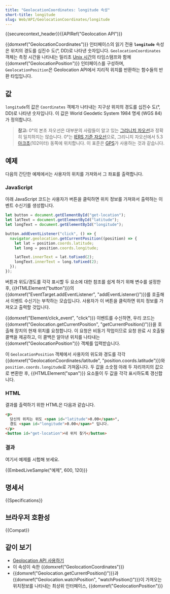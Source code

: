 ```yaml
---
title: "GeolocationCoordinates: longitude 속성"
short-title: longitude
slug: Web/API/GeolocationCoordinates/longitude
---
```


{{securecontext_header}}{{APIRef("Geolocation API")}}

{{domxref("GeolocationCoordinates")}} 인터페이스의 읽기 전용 **`longitude`** 속성은 위치의 경도를 십진수 도(°, DD)로 나타낸 숫자입니다. `GeolocationCoordinates` 객체는 측정 시간을 나타내는 밀리초 [Unix 시간](/ko/docs/Glossary/Unix_time)의 타임스탬프와 함께 {{domxref("GeolocationPosition")}} 인터페이스를 구성하며, `GeolocationPosition`은 Geolocation API에서 지리적 위치를 반환하는 함수들의 반환 타입입니다.

## 값

`longitude`의 값은 `Coordinates` 객체가 나타내는 지구상 위치의 경도를 십진수 도(°, DD)로 나타낸 숫자입니다. 이 값은 World Geodetic System 1984 명세 (WGS 84)가 정의합니다.

> **참고:** 0°의 본초 자오선은 대부분의 사람들이 알고 있는 [그리니치 자오선](https://ko.wikipedia.org/wiki/그리니치_자오선)과 정확히 일치하지는 않습니다. 0°는 [IERS 기준 자오선](https://en.wikipedia.org/wiki/IERS_Reference_Meridian)으로, 그리니치 자오선에서 5.3 [아크초](https://en.wikipedia.org/wiki/Arcseconds)(102미터) 동쪽에 위치합니다. 이 표준은 [GPS](https://ko.wikipedia.org/wiki/GPS)가 사용하는 것과 같습니다.

## 예제

다음의 간단한 예제에서는 사용자의 위치를 가져와서 그 좌표를 출력합니다.

### JavaScript

아래 JavaScript 코드는 사용자가 버튼을 클릭하면 위치 정보를 가져와서 출력하는 이벤트 수신기를 생성합니다.

```js
let button = document.getElementById("get-location");
let latText = document.getElementById("latitude");
let longText = document.getElementById("longitude");

button.addEventListener("click", () => {
  navigator.geolocation.getCurrentPosition((position) => {
    let lat = position.coords.latitude;
    let long = position.coords.longitude;

    latText.innerText = lat.toFixed(2);
    longText.innerText = long.toFixed(2);
  });
});
```

버튼과 위도/경도를 각각 표시할 두 요소에 대한 참조를 쉽게 하기 위해 변수를 설정한 후, {{HTMLElement("button")}}의 {{domxref("EventTarget.addEventListener", "addEventListener()")}}를 호출해서 이벤트 수신기는 부착하는 모습입니다. 사용자가 이 버튼을 클릭하면 위치 정보를 가져오고 출력할 것입니다.

{{domxref("Element/click_event", "click")}} 이벤트를 수신하면, 우리 코드는 {{domxref("Geolocation.getCurrentPosition", "getCurrentPosition()")}}을 호출해 장치의 현재 위치를 요청합니다. 이 요청은 비동기 작업이므로 요청 완료 시 호출될 콜백을 제공하고, 이 콜백은 알아낸 위치를 나타내는 {{domxref("GeolocationPosition")}} 객체를 입력받습니다.

이 `GeolocationPosition` 객체에서 사용자의 위도와 경도를 각각 {{domxref("GeolocationCoordinates/latitude", "position.coords.latitude")}}와 `position.coords.longitude`로 가져옵니다. 두 값을 소숫점 아래 두 자리까지의 값으로 변환한 후, {{HTMLElement("span")}} 요소들이 두 값을 각각 표시하도록 갱신합니다.

### HTML

결과를 출력하기 위한 HTML은 다음과 같습니다.

```html
<p>
  당신의 위치는 위도 <span id="latitude">0.00</span>°,
  경도 <span id="longitude">0.00</span>° 입니다.
</p>
<button id="get-location">내 위치 찾기</button>
```

### 결과

여기서 예제를 시험해 보세요.

{{EmbedLiveSample("예제", 600, 120)}}

## 명세서

{{Specifications}}

## 브라우저 호환성

{{Compat}}

## 같이 보기

- [Geolocation API 사용하기](/ko/docs/Web/API/Geolocation_API/Using_the_Geolocation_API)
- 이 속성이 속한 {{domxref("GeolocationCoordinates")}}
- {{domxref("Geolocation.getCurrentPosition()")}}과 {{domxref("Geolocation.watchPosition", "watchPosition()")}}이 가져오는 위치정보를 나타내는 최상위 인터페이스, {{domxref("GeolocationPosition")}}

